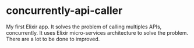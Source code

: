 # concurrently-api-caller
My first Elixir app. It solves the problem of calling multiples APIs, concurrently. It uses Elixir micro-services architecture to solve the problem. There are a lot to be done to improved.

